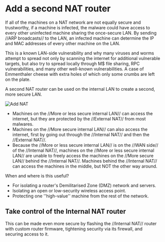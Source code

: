 # Add a second NAT router

If all of the machines on a NAT network are not equally secure and trustworthy, if a machine is infected, the malware could have access to every other uninfected machine sharing the once-secure LAN. By sending //ARP broadcasts// to the LAN, an infected machine can determine the IP and MAC addresses of every other machine on the LAN.

This is a known LAN-side vulnerability and why many viruses and worms attempt to spread not only by scanning the internet for additional vulnerable targets, but also try to spread locally through M$ file sharing, RPC vulnerabilities, and many other well-known vulnerabilities. A case of Emmenthaler cheese with extra holes of which only some crumbs are left on the plate.

A second NAT router can be used on the internal LAN to create a second, more secure LAN.

![Add NAT](https://github.com/tymyrddin/orchard/blob/main/mitigations/assets/images/addnat.png)

* Machines on the //More or less secure internal LAN// can access the internet, but they are protected by the //External NAT// from most malwares.
* Machines on the //More secure internal LAN// can also access the internet, first by going out through the //Internal NAT// and then the //External NAT//. 
* Because the //More or less secure internal LAN// is on the //WAN side// of the //Internal NAT//, machines on the //More or less secure internal LAN// are unable to freely access the machines on the //More secure LAN// behind the //Internal NAT//. Machines behind the //Internal NAT// can access the machines in the middle, but NOT the other way around.

When and where is this useful?
  * For isolating a router's Demilitarised Zone (DMZ) network and servers.
  * Isolating an open or low-security wireless access point.
  * Protecting one ''high-value'' machine from the rest of the network.

## Take control of the Internal NAT router
This can be made even more secure by flashing the //Internal NAT// router with custom router firmware, tightening security via its firewall, and securing access to it.

